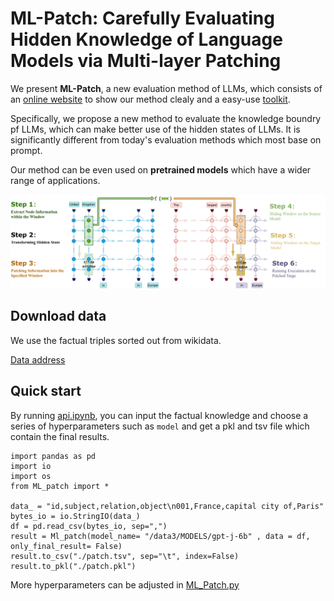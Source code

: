 # ML-Patch: Carefully Evaluating Hidden Knowledge of Language Models via Multi-layer Patching

We present **ML-Patch**, a new evaluation method of LLMs, which consists of an [online website](http://118.26.161.195:9622/#/) to show our method clealy and a easy-use [toolkit](https://github.com/Turingzero0/ML_Patch/blob/master/api.ipynb).

Specifically, we propose a new method to evaluate the knowledge boundry pf LLMs, which can make better use of the hidden states of LLMs. It is significantly different from today's evaluation methods which most base on prompt.

Our method can be even used on **pretrained models** which have a wider range of applications.

![image](patch.jpg)

## Download data

We use the factual triples sorted out from wikidata.

[Data address](https://github.com/PAIR-code/interpretability/tree/master/patchscopes/code/preprocessed_data/factual)

## Quick start

By running [api.ipynb](https://github.com/Turingzero0/ML_Patch/blob/master/api.ipynb), you can input the factual knowledge and choose a series of hyperparameters such as `model` and get a pkl and tsv file which contain the final results.

```
import pandas as pd
import io
import os
from ML_patch import *

data_ = "id,subject,relation,object\n001,France,capital city of,Paris"
bytes_io = io.StringIO(data_)
df = pd.read_csv(bytes_io, sep=",")
result = Ml_patch(model_name= "/data3/MODELS/gpt-j-6b" , data = df, only_final_result= False)
result.to_csv("./patch.tsv", sep="\t", index=False)
result.to_pkl("./patch.pkl")
```
More hyperparameters can be adjusted in [ML_Patch.py](https://github.com/Turingzero0/ML_Patch/blob/master/ML_patch.py)

